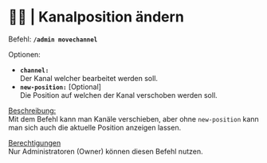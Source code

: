# 🔄📁 | Kanalposition ändern

Befehl: **`/admin movechannel`**

Optionen:
- **`channel:`**  
  Der Kanal welcher bearbeitet werden soll.
- **`new-position:`** [Optional]  
  Die Position auf welchen der Kanal verschoben werden soll.

<u>Beschreibung:</u>  
 Mit dem Befehl kann man Kanäle verschieben, aber ohne `new-position` kann man sich auch die aktuelle Position anzeigen lassen.

<u>Berechtigungen</u>  
 Nur Administratoren (Owner) können diesen Befehl nutzen.